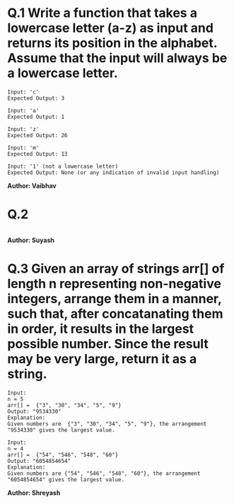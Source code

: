 # Q.1 Write a function that takes a lowercase letter (a-z) as input and returns its position in the alphabet. Assume that the input will always be a lowercase letter.
```
Input: 'c'
Expected Output: 3

Input: 'a'
Expected Output: 1

Input: 'z'
Expected Output: 26

Input: 'm'
Expected Output: 13

Input: '1' (not a lowercase letter)
Expected Output: None (or any indication of invalid input handling)

```
**Author: Vaibhav**

# Q.2 

```

```
**Author: Suyash**

# Q.3 Given an array of strings arr[] of length n representing non-negative integers, arrange them in a manner, such that, after concatanating them in order, it results in the largest possible number. Since the result may be very large, return it as a string.
```
Input: 
n = 5
arr[] =  {"3", "30", "34", "5", "9"}
Output: "9534330"
Explanation: 
Given numbers are  {"3", "30", "34", "5", "9"}, the arrangement "9534330" gives the largest value.

Input: 
n = 4
arr[] =  {"54", "546", "548", "60"}
Output: "6054854654"
Explanation: 
Given numbers are {"54", "546", "548", "60"}, the arrangement "6054854654" gives the largest value.
```
**Author: Shreyash**

